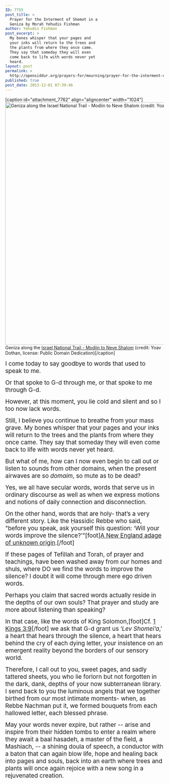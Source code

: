 ```yaml
---
ID: 7755
post_title: >
  Prayer for the Interment of Shemot in a
  Geniza by Morah Yehudis Fishman
author: Yehudis Fishman
post_excerpt: >
  My bones whisper that your pages and
  your inks will return to the trees and
  the plants from where they once came.
  They say that someday they will even
  come back to life with words never yet
  heard.
layout: post
permalink: >
  http://opensiddur.org/prayers-for/mourning/prayer-for-the-interment-of-shemot-in-a-geniza/
published: true
post_date: 2013-12-01 07:39:46
---
```

[caption id="attachment_7762" align="aligncenter" width="1024"]<a href="http://opensiddur.org/wp-content/uploads/2013/11/Israel-National-Trail-Modiin-to-Neve-Shalom-by-Yoav-Dothan-PD.jpg"><img class="size-full wp-image-7762" src="http://opensiddur.org/wp-content/uploads/2013/11/Israel-National-Trail-Modiin-to-Neve-Shalom-by-Yoav-Dothan-PD.jpg" alt="Geniza along the Israel National Trail - Modiin to Neve Shalom (credit: Yoav Dothan, license: Public Domain Dedication)" width="1024" height="768" /></a> Geniza along the <a href="http://commons.wikimedia.org/wiki/File:Israel_National_TrailDSCN4647.JPG">Israel National Trail - Modiin to Neve Shalom</a> (credit: Yoav Dothan, license: Public Domain Dedication)[/caption]

<span style="font-size: 14pt;">I come today to say goodbye to words that used to speak to me.</span>

<span style="font-size: 14pt;">Or that spoke to G-d through me, or that spoke to me through G-d.</span>

<span style="font-size: 14pt;">However, at this moment, you lie cold and silent and so I too now lack words.</span>

<span style="font-size: 14pt;">Still, I believe you continue to breathe from your mass grave. My bones whisper that your pages and your inks will return to the trees and the plants from where they once came. They say that someday they will even come back to life with words never yet heard.</span>

<span style="font-size: 14pt;">But what of me, how can I now even begin to call out or listen to sounds from other domains, when the present airwaves are so <em>domaim</em>, so mute as to be dead?</span>

<span style="font-size: 14pt;">Yes, we all have secular words, words that serve us in ordinary discourse as well as when we express motions and notions of daily connection and disconnection.</span>

<span style="font-size: 14pt;">On the other hand, words that are holy- that’s a very different story. Like the Ḥassidic Rebbe who said, "before you speak, ask yourself this question: ‘Will your words improve the silence?’"[foot]<a href="https://books.google.com/books?id=XU1LAAAAYAAJ&q=%22improve+the+silence%22&dq=%22improve+the+silence%22&hl=en&sa=X&ei=0wwkVZ-xOoSfNvj1g8AI&ved=0CDoQ6AEwAw">A New England adage of unknown origin</a>.[/foot]</span>

<span style="font-size: 14pt;">If these pages of Tefillah and Torah, of prayer and teachings, have been washed away from our homes and shuls, where DO we find the words to improve the silence? I doubt it will come through mere ego driven words.</span>

<span style="font-size: 14pt;">Perhaps you claim that sacred words actually reside in the depths of our own souls? That prayer and study are more about listening than speaking?</span>

<span style="font-size: 14pt;">In that case, like the words of King Solomon,[foot]Cf. <a href="http://www.sefaria.org/I_Kings.3?lang=he-en&amp;layout=heLeft&amp;sidebarLang=all">1 Kings 3:9</a>[/foot] we ask that G-d grant us ‘<em>Lev Shomei’a</em>,’ a heart that hears through the silence, a heart that hears behind the cry of each dying letter, your insistence on an emergent reality beyond the borders of our sensory world.</span>

<span style="font-size: 14pt;">Therefore, I call out to you, sweet pages, and sadly tattered sheets, you who lie forlorn but not forgotten in the dark, dank, depths of your now subterranean library. I send back to you the luminous angels that we together birthed from our most intimate moments- when, as Rebbe Nachman put it, we formed bouquets from each hallowed letter, each blessed phrase.</span>

<span style="font-size: 14pt;">May your words never expire, but rather -- arise and inspire from their hidden tombs to enter a realm where they await a baal hasadeh, a master of the field, a Mashiach, -- a shining doula of speech, a conductor with a baton that can again blow life, hope and healing back into pages and souls, back into an earth where trees and plants will once again rejoice with a new song in a rejuvenated creation.</span>